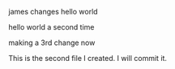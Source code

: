 james changes hello world

hello world a second time

making a 3rd change now


This is the second file I created. I will commit it.
